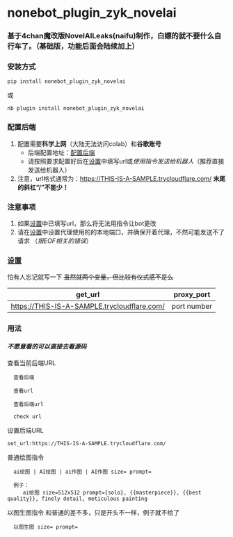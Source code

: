 # nonebot_plugin_zyk_novelai

### 基于4chan魔改版NovelAILeaks(naifu)制作，白嫖的就不要什么自行车了。（基础版，功能后面会陆续加上）

### 安装方式
```
pip install nonebot_plugin_zyk_novelai
```
或
```
nb plugin install nonebot_plugin_zyk_novelai
```

### 配置后端
1. 配置需要**科学上网**（大陆无法访问colab）和**谷歌账号**
   - 后端配置地址：[配置后端](https://colab.research.google.com/drive/1_Ma71L6uGbtt6UQyA3FjqW2lcZ5Bjck-)
   - 请按照要求配置好后在[设置](config.py)中填写url或*使用指令发送给机器人*（推荐直接发送给机器人）
2. 注意，url格式通常为：https://THIS-IS-A-SAMPLE.trycloudflare.com/ **末尾的斜杠“/”不能少！**

### 注意事项
1. 如果[设置](config.py)中已填写url，那么将无法用指令让bot更改
2. 请在[设置](config.py)中设置代理使用的的本地端口，并确保开着代理，不然可能发送不了请求 （*报EOF相关的错误*）

### [设置](config.py)
怕有人忘记就写一下 ~~虽然就两个变量，但比较有仪式感不是么~~

|                   get_url                    |  proxy_port  |
|:--------------------------------------------:|:------------:|
| https://THIS-IS-A-SAMPLE.trycloudflare.com/  |  port number |

### 用法
#### *不愿意看的可以直接去看源码*

查看当前后端URL

      查看后端

      查看url

      查看后端url

      check url


设置后端URL
```
set_url:https://THIS-IS-A-SAMPLE.trycloudflare.com/
```

普通绘图指令

      ai绘图 | AI绘图 | ai作图 | AI作图 size= prompt=

      例子：
         ai绘图 size=512x512 prompt={solo}, {{masterpiece}}, {{best quality}}, finely detail, meticulous painting

以图生图指令
和普通的差不多，只是开头不一样，例子就不给了

      以图生图 size= prompt=
